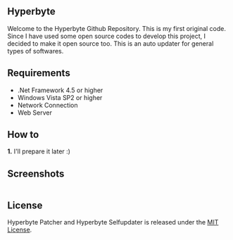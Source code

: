 ## Hyperbyte   
Welcome to the Hyperbyte Github Repository.
This is my first original code. Since I have used some open source codes to develop this project, I decided to make it open source too.
This is an auto updater for general types of softwares.

## Requirements
- .Net Framework 4.5 or higher
- Windows Vista SP2 or higher
- Network Connection
- Web Server


## How to
**1.** I'll prepare it later :)


## Screenshots
<img src=""/>


## License
Hyperbyte Patcher and Hyperbyte Selfupdater is released under the [MIT License](http://www.opensource.org/licenses/MIT).
